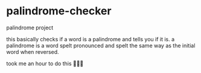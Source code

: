 # palindrome-checker

palindrome project

this basically checks if a word is a palindrome and tells you if it is. a palindrome is a word spelt pronounced and spelt the same way as the initial word when reversed.

took me an hour to do this 💩💩🙃
